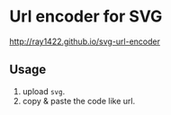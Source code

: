 # Url encoder for SVG

http://ray1422.github.io/svg-url-encoder

## Usage

1. upload `svg`.
2. copy & paste the code like url.
